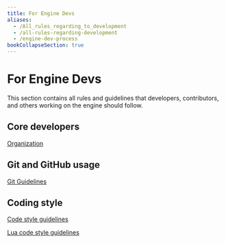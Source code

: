 ```yaml
---
title: For Engine Devs
aliases:
  - /All_rules_regarding_to_development
  - /all-rules-regarding-development
  - /engine-dev-process
bookCollapseSection: true
---
```


# For Engine Devs

This section contains all rules and guidelines that developers, contributors, and others working on the engine should follow.

## Core developers

[Organization](/for-engine-devs/organization)

## Git and GitHub usage

[Git Guidelines](/for-engine-devs/git-guidelines)

## Coding style

[Code style guidelines](/for-engine-devs/code-style-guidelines)

[Lua code style guidelines](/for-engine-devs/lua-code-style-guidelines)
